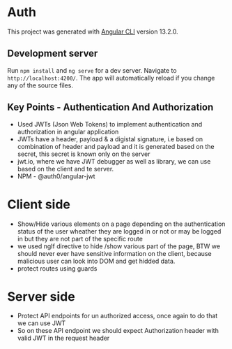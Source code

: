 # Auth

This project was generated with [Angular CLI](https://github.com/angular/angular-cli) version 13.2.0.

## Development server

Run `npm install` and `ng serve` for a dev server. Navigate to `http://localhost:4200/`. The app will automatically reload if you change any of the source files.

## Key Points - Authentication And Authorization
- Used JWTs (Json Web Tokens) to implement authentication and authorization in angular application
- JWTs have a header, payload & a digistal signature, i.e based on combination of header and payload and it is generated based on the secret, this secret is known only on the server
- jwt.io, where we have JWT debugger as well as library, we can use based on the client and te server.
- NPM - @auth0/angular-jwt

# Client side
- Show/Hide various elements on a page depending on the authentication status of the user wheather they are logged in or not or may be logged in but they are not part of the specific route
- we used ngIf directive to hide /show various part of the page, BTW we should never ever have sensitive information on the client, because malicious user can look into DOM and get hidded data.
- protect routes using guards

# Server side
- Protect API endpoints for un authorized access, once again to do that we can use JWT
- So on these API endpoint we should expect Authorization header with valid JWT in the request header
